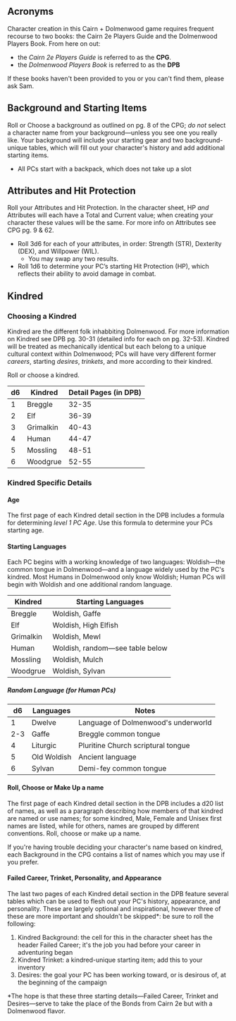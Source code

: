 ## Acronyms

Character creation in this Cairn + Dolmenwood game requires frequent recourse to two books: the Cairn 2e Players Guide and the Dolmenwood Players Book.
From here on out:

- the _Cairn 2e Players Guide_ is referred to as the **CPG**.
- the _Dolmenwood Players Book_ is referred to as the **DPB**

If these books haven't been provided to you or you can't find them, please ask Sam.

## Background and Starting Items

Roll or Choose a background as outlined on pg. 8 of the CPG; _do not_ select a character name from your background—unless you see one you really like. Your background will include your starting gear and two background-unique tables, which will fill out your character's history and add additional starting items.

- All PCs start with a backpack, which does not take up a slot

## Attributes and Hit Protection

Roll your Attributes and Hit Protection. In the character sheet, HP _and_ Attributes will each have a Total and Current value; when creating your character these values will be the same. For more info on Attributes see CPG pg. 9 & 62.

- Roll 3d6 for each of your attributes, in order: Strength (STR), Dexterity (DEX), and Willpower (WIL).
  - You may swap any two results.
- Roll 1d6 to determine your PC’s starting Hit Protection (HP), which reflects their ability to avoid damage in combat.

## Kindred

### Choosing a Kindred

Kindred are the different folk inhabbiting Dolmenwood. For more information on Kindred see DPB pg. 30-31 (detailed info for each on pg. 32-53). Kindred will be treated as mechanically identical but each belong to a unique cultural context within Dolmenwood; PCs will have very different former _careers_, starting _desires_, _trinkets_, and more according to their kindred.

Roll or choose a kindred.

| d6  | Kindred   | Detail Pages (in DPB) |
| --- | --------- | --------------------- |
| 1   | Breggle   | 32-35                 |
| 2   | Elf       | 36-39                 |
| 3   | Grimalkin | 40-43                 |
| 4   | Human     | 44-47                 |
| 5   | Mossling  | 48-51                 |
| 6   | Woodgrue  | 52-55                 |

### Kindred Specific Details

#### Age

The first page of each Kindred detail section in the DPB includes a formula for determining _level 1 PC Age_. Use this formula to determine your PCs starting age.

#### Starting Languages

Each PC begins with a working knowledge of two languages: Woldish—the common tongue in Dolmenwood—and a language widely used by the PC's kindred. Most Humans in Dolmenwood only know Woldish; Human PCs will begin with Woldish and one additional random language.

| Kindred   | Starting Languages              |
| --------- | ------------------------------- |
| Breggle   | Woldish, Gaffe                  |
| Elf       | Woldish, High Elfish            |
| Grimalkin | Woldish, Mewl                   |
| Human     | Woldish, random—see table below |
| Mossling  | Woldish, Mulch                  |
| Woodgrue  | Woldish, Sylvan                 |

##### Random Language (for Human PCs)

| d6  | Languages   | Notes                               |
| --- | ----------- | ----------------------------------- |
| 1   | Dwelve      | Language of Dolmenwood's underworld |
| 2-3 | Gaffe       | Breggle common tongue               |
| 4   | Liturgic    | Pluritine Church scriptural tongue  |
| 5   | Old Woldish | Ancient language                    |
| 6   | Sylvan      | Demi-fey common tongue              |

#### Roll, Choose or Make Up a name

The first page of each Kindred detail section in the DPB includes a d20 list of names, as well as a paragraph describing how members of that kindred are named or use names; for some kindred, Male, Female and Unisex first names are listed, while for others, names are grouped by different conventions.
Roll, choose or make up a name.

If you're having trouble deciding your character's name based on kindred, each Background in the CPG contains a list of names which you may use if you prefer.

#### Failed Career, Trinket, Personality, and Appearance

The last two pages of each Kindred detail section in the DPB feature several tables which can be used to flesh out your PC's history, appearance, and personality. These are largely optional and inspirational, however three of these are more important and shouldn't be skipped\*: be sure to roll the following:

1. Kindred Background: the cell for this in the character sheet has the header Failed Career; it's the job you had before your career in adventuring began
2. Kindred Trinket: a kindred-unique starting item; add this to your inventory
3. Desires: the goal your PC has been working toward, or is desirous of, at the beginning of the campaign

\*The hope is that these three starting details—Failed Career, Trinket and Desires—serve to take the place of the Bonds from Cairn 2e but with a Dolmenwood flavor.
